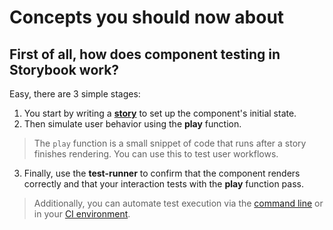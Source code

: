 # Concepts you should now about

## First of all, how does component testing in Storybook work?

Easy, there are 3 simple stages: 

1. You start by writing a [**story**](https://storybook.js.org/docs/react/writing-stories/introduction) to set up the component's initial state. 
2. Then simulate user behavior using the **play** function. 

> The `play` function is a small snippet of code that runs after a story finishes rendering. You can use this to test user workflows.

  3. Finally, use the **test-runner** to confirm that the component renders correctly and that your     interaction tests with the **play** function pass. 

> Additionally, you can automate test execution via the [command line](https://storybook.js.org/docs/react/writing-tests/test-runner#cli-options) or in your [CI environment](https://storybook.js.org/docs/react/writing-tests/test-runner#set-up-ci-to-run-tests).


